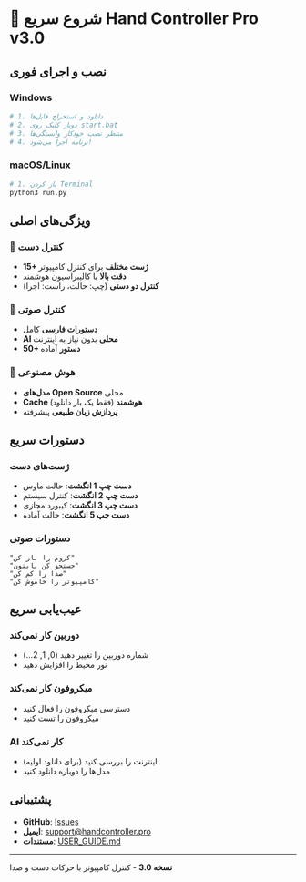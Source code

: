 # 🚀 شروع سریع Hand Controller Pro v3.0

## نصب و اجرای فوری

### Windows
```bash
# 1. دانلود و استخراج فایل‌ها
# 2. دوبار کلیک روی start.bat
# 3. منتظر نصب خودکار وابستگی‌ها
# 4. برنامه اجرا می‌شود!
```

### macOS/Linux
```bash
# 1. باز کردن Terminal
python3 run.py
```

## ویژگی‌های اصلی

### 🎯 کنترل دست
- **15+ ژست مختلف** برای کنترل کامپیوتر
- **دقت بالا** با کالیبراسیون هوشمند
- **کنترل دو دستی** (چپ: حالت، راست: اجرا)

### 🎤 کنترل صوتی
- **دستورات فارسی** کامل
- **AI محلی** بدون نیاز به اینترنت
- **50+ دستور** آماده

### 🤖 هوش مصنوعی
- **مدل‌های Open Source** محلی
- **Cache هوشمند** (فقط یک بار دانلود)
- **پردازش زبان طبیعی** پیشرفته

## دستورات سریع

### ژست‌های دست
- **دست چپ 1 انگشت**: حالت ماوس
- **دست چپ 2 انگشت**: کنترل سیستم
- **دست چپ 3 انگشت**: کیبورد مجازی
- **دست چپ 5 انگشت**: حالت آماده

### دستورات صوتی
```
"کروم را باز کن"
"جستجو کن پایتون"
"صدا را کم کن"
"کامپیوتر را خاموش کن"
```

## عیب‌یابی سریع

### دوربین کار نمی‌کند
- شماره دوربین را تغییر دهید (0, 1, 2...)
- نور محیط را افزایش دهید

### میکروفون کار نمی‌کند
- دسترسی میکروفون را فعال کنید
- میکروفون را تست کنید

### AI کار نمی‌کند
- اینترنت را بررسی کنید (برای دانلود اولیه)
- مدل‌ها را دوباره دانلود کنید

## پشتیبانی

- **GitHub**: [Issues](https://github.com/yourusername/hand-controller-pro/issues)
- **ایمیل**: support@handcontroller.pro
- **مستندات**: [USER_GUIDE.md](USER_GUIDE.md)

---

**نسخه 3.0** - کنترل کامپیوتر با حرکات دست و صدا

